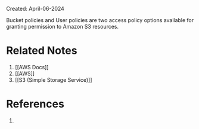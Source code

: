 Created: April-06-2024

Bucket policies and User policies are two access policy options available for granting permission to Amazon S3 resources.
# Related Notes

1. [[AWS Docs]]
2. [[AWS]]
3. [[S3 (Simple Storage Service)]]
# References

1. 